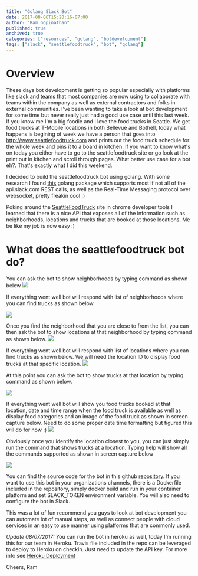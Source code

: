```yaml
---
title: "Golang Slack Bot"
date: 2017-08-06T15:20:16-07:00
author: "Ram Gopinathan"
published: true
archived: true
categories: ["resources", "golang", "botdevelopment"]
tags: ["slack", "seattlefoodtruck", "bot", "golang"]
---
```


# Overview
These days bot development is getting so popular especially with platforms like slack and teams that most companies are now using to collaborate with teams within the company as well as external contractors and folks in external communities. I've been wanting to take a look at bot development for some time but never really just had a good use case until this last week. If you know me I'm a big foodie and I love the food trucks in Seattle. We get food trucks at T-Mobile locations in both Bellevue and Bothell, today what happens is begining of week we have a person that goes into http://www.seattlefoodtruck.com and prints out the food truck schedule for the whole week and pins it to a board in kitchen. If you want to know what's on today you either have to go to the seattlefoodtruck site or go look at the print out in kitchen and scroll through pages. What better use case for a bot eh?. That's exactly what I did this weekend.

I decided to build the seattlefoodtruck bot using golang. With some research I found [this](https://github.com/nlopes/slack) golang package which supports most if not all of the api.slack.com REST calls, as well as the Real-Time Messaging protocol over websocket, pretty freakin cool :)

Poking around the [SeattleFoodTruck](http://www.seattlefoodtruck.com) site in chrome developer tools I learned that there is a nice API that exposes all of the information such as neighborhoods, locations and trucks that are booked at those locations. Me be like my job is now easy :)

# What does the seattlefoodtruck bot do?
You can ask the bot to show neighborhoods by typing command as shown below
![](/images/bot1.png?raw=true)

If everything went well bot will respond with list of neighborhoods where you can find trucks as shown below. 

![](/images/bot2.png?raw=true)

Once you find the neighborhood that you are close to from the list, you can then ask the bot to show locations at that neighborhood by typing command as shown below.
![](/images/bot3.png?raw=true)

If everything went well bot will respond with list of locations where you can find trucks as shown below. We will need the location ID to display food trucks at that specific location. 
![](/images/bot4.png?raw=true)

At this point you can ask the bot to show trucks at that location by typing command as shown below.

![](/images/bot5.png?raw=true)

If everything went well bot will show you food trucks booked at that location, date and time range when the food truck is available as well as display food categories and an image of the food truck as shown in screen capture below. Need to do some proper date time formatting but figured this will do for now :)
![](/images/bot6.png?raw=true)

Obviously once you identify the location closest to you, you can just simply run the command that shows trucks at a location. Typing help will show all the commands supported as shown in screen capture below

![](/images/bot7.png?raw=true)

You can find the source code for the bot in this github [repository](https://github.com/rprakashg/foodtruck-slack-bot). If you want to use this bot in your organizations channels, there is a Dockerfile included in the repository, simply docker build and run in your container platform and set SLACK_TOKEN environment variable. You will also need to configure the bot in Slack.

This was a lot of fun recommend you guys to look at bot development you can automate lot of manual steps, as well as connect people with cloud services in an easy to use manner using platforms that are commonly used.

*Update 08/07/2017:* You can run the bot in heroku as well, today I'm running this for our team in Heroku. Travis file included in the repo can be leveraged to deploy to Heroku on checkin. Just need to update the API key. For more info see [Heroku Deployment](https://docs.travis-ci.com/user/deployment/heroku/)

Cheers,
Ram

